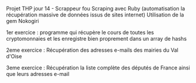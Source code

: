 Projet THP jour 14 - Scrappeur fou
Scraping avec Ruby (automatisation la récupération massive de données issus de sites internet)
Utilisation de la gem Nokogiri

1er exercice : programme qui récupère le cours de toutes les cryptomonnaies et les enregistre bien proprement dans un array de hashs

2eme exercice : Récupération des adresses e-mails des mairies du Val d'Oise

3eme exercice : Récupération la liste complète des députés de France ainsi que leurs adresses e-mail
